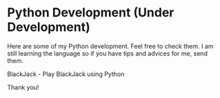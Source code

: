 # Python Development (Under Development)

Here are some of my Python development. Feel free to check them. I am still learning the language so if you have tips and advices for me,
send them.

BlackJack - Play BlackJack using Python

Thank you!
